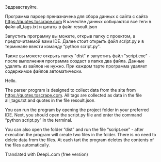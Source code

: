 Зддравствуйте.

Программа парсер преназначена для сбора данных с сайта с сайта https://quotes.toscrape.com
В качестве данных собираются все теги в файл all_tags.txt и цитаты в файл resoult.json

Запустить программу вы можете, открыв папку с проектом, в предпочитаемой вами IDE. 
Далее стоит открыть файл script.py и в терминале ввести команду "python script.py".

Также вы можете открыть папку "dist" и запустить файл "script.exe" - после выполнения программа создаст в папке два файла.
Данные удалять из вайлов не нужно. При каждом тарте программа удаляет содержимое файлов автоматически.




Hello.

The parser program is designed to collect data from the site from https://quotes.toscrape.com.
All tags are collected as data in the file all_tags.txt and quotes in the file resoult.json.

You can run the program by opening the project folder in your preferred IDE. 
Next, you should open the script.py file and enter the command “python script.py” in the terminal.

You can also open the folder “dist” and run the file “script.exe” - after execution the program will create two files in the folder.
There is no need to delete data from the files. At each tart the program deletes the contents of the files automatically.

Translated with DeepL.com (free version)